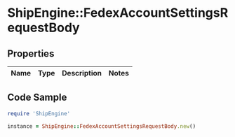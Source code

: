 # ShipEngine::FedexAccountSettingsRequestBody

## Properties

Name | Type | Description | Notes
------------ | ------------- | ------------- | -------------

## Code Sample

```ruby
require 'ShipEngine'

instance = ShipEngine::FedexAccountSettingsRequestBody.new()
```


